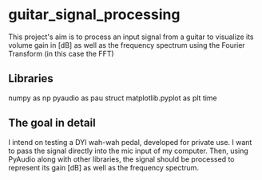 # guitar_signal_processing
This project's aim is to process an input signal from a guitar to visualize its volume gain in [dB] as well as the frequency spectrum using the Fourier Transform (in this case the FFT)

## Libraries
numpy as np
pyaudio as pau
struct
matplotlib.pyplot as plt
time

## The goal in detail
I intend on testing a DYI wah-wah pedal, developed for private use. I want to pass the signal directly into the mic input of my computer. Then, using PyAudio along with other libraries, the signal should be processed to represent its gain [dB] as well as the frequency spectrum.
